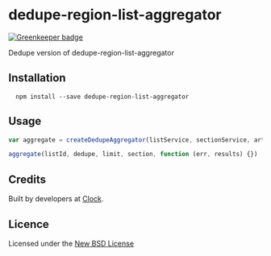 # dedupe-region-list-aggregator

[![Greenkeeper badge](https://badges.greenkeeper.io/clocklimited/dedupe-region-list-aggregator.svg)](https://greenkeeper.io/)

Dedupe version of dedupe-region-list-aggregator

## Installation

      npm install --save dedupe-region-list-aggregator

## Usage

```js
var aggregate = createDedupeAggregator(listService, sectionService, articleService, { logger: logger })

aggregate(listId, dedupe, limit, section, function (err, results) {})
```

## Credits
Built by developers at [Clock](http://clock.co.uk).

## Licence
Licensed under the [New BSD License](http://opensource.org/licenses/bsd-license.php)
